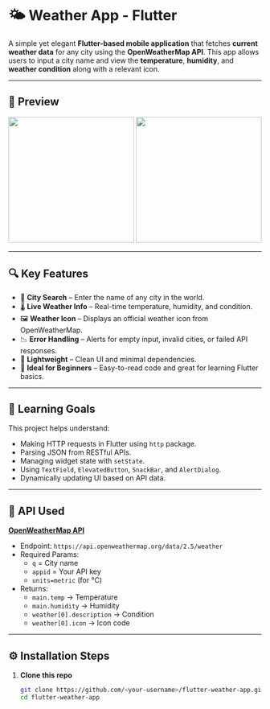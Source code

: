 # 🌤️ Weather App - Flutter

A simple yet elegant **Flutter-based mobile application** that fetches **current weather data** for any city using the **OpenWeatherMap API**. This app allows users to input a city name and view the **temperature**, **humidity**, and **weather condition** along with a relevant icon.

---

## 📱 Preview
<p align="center">
  <img src="screenshots/input_screen.png" width="250">
  <img src="screenshots/output_dialog.png" width="250">
</p>

---

## 🔍 Key Features

- 🔎 **City Search** – Enter the name of any city in the world.
- 🌡️ **Live Weather Info** – Real-time temperature, humidity, and condition.
- 🖼️ **Weather Icon** – Displays an official weather icon from OpenWeatherMap.
- 📉 **Error Handling** – Alerts for empty input, invalid cities, or failed API responses.
- 🎯 **Lightweight** – Clean UI and minimal dependencies.
- 🧪 **Ideal for Beginners** – Easy-to-read code and great for learning Flutter basics.

---

## 🧠 Learning Goals

This project helps understand:

- Making HTTP requests in Flutter using `http` package.
- Parsing JSON from RESTful APIs.
- Managing widget state with `setState`.
- Using `TextField`, `ElevatedButton`, `SnackBar`, and `AlertDialog`.
- Dynamically updating UI based on API data.

---

## 🔗 API Used

**[OpenWeatherMap API](https://openweathermap.org/current)**  
- Endpoint: `https://api.openweathermap.org/data/2.5/weather`
- Required Params:
  - `q` = City name
  - `appid` = Your API key
  - `units=metric` (for °C)
- Returns:
  - `main.temp` → Temperature
  - `main.humidity` → Humidity
  - `weather[0].description` → Condition
  - `weather[0].icon` → Icon code

---

## ⚙️ Installation Steps

1. **Clone this repo**
   ```bash
   git clone https://github.com/<your-username>/flutter-weather-app.git
   cd flutter-weather-app
